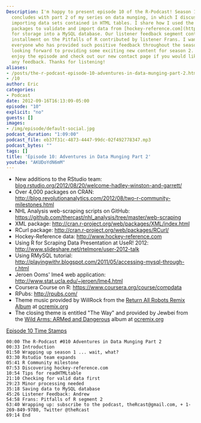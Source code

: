```yaml
---
Description: I'm happy to present episode 10 of the R-Podcast! Season 1 of the R-Podcast
  concludes with part 2 of my series on data munging, in which I discuss issues surrounding
  importing data sets contained in HTML tables. I share how I used the XML and RCurl
  packages to validate and import data from [hockey-reference.com](http://www.hockey-reference.com)
  for storage into a MySQL database. Our listener feedback segment contains another
  installment on the Pitfalls of R contributed by listener Frans. I want to thank
  everyone who has provided such positive feedback throughout the season, and I'm
  looking forward to providing some exciting new content for season 2. I hope you
  enjoy the episode and check out our new contact page if you would like to provide
  any feedback. Thanks for listening!
aliases:
- /posts/the-r-podcast-episode-10-adventures-in-data-munging-part-2.html
- /10
author: Eric
categories:
- Podcast
date: 2012-09-16T16:13:09-05:00
episode: "10"
explicit: "no"
guests: []
images:
- /img/episode/default-social.jpg
podcast_duration: "1:09:00"
podcast_file: eb37f31c-4873-4447-99dc-02f492778347.mp3
podcast_bytes: ""
tags: []
title: 'Episode 10: Adventures in Data Munging Part 2'
youtube: "AKUDoYdN6mM"
---
```


-   New additions to the RStudio team: [blog.rstudio.org/2012/08/20/welcome-hadley-winston-and-garrett/](blog.rstudio.org/2012/08/20/welcome-hadley-winston-and-garrett/)
-   Over 4,000 packages on CRAN: <http://blog.revolutionanalytics.com/2012/08/two-r-community-milestones.html>
-   NHL Analysis web-scraping scripts on GitHub: <https://github.com/thercast/nhl_analysis/tree/master/web-scraping>
-   XML package: <http://cran.r-project.org/web/packages/XML/index.html>
-   RCurl package: <http://cran.r-project.org/web/packages/RCurl/>
-   Hockey-Reference data: <http://www.hockey-reference.com>
-   Using R for Scraping Data Presentation at UseR! 2012: <http://www.slideshare.net/rtelmore/user-2012-talk>
-   Using RMySQL tutorial: <http://playingwithr.blogspot.com/2011/05/accessing-mysql-through-r.html>
-   Jeroen Ooms' lme4 web application: <http://www.stat.ucla.edu/~jeroen/lme4.html>
-   Coursera Course on R: <https://www.coursera.org/course/compdata>
-   RPubs: <http://rpubs.com/>
-   Theme music provided by WillRock from the [Return All Robots Remix Album](http://ocremix.org/events/returnallrobots/) at [ocremix.org](http://ocremix.org/)
-   The closing theme is entitled "The Way" and provided by Jewbei from the [Wild Arms: ARMed and Dangerous](http://armed.ocremix.org/) album at [ocremix.org](http://ocremix.org/)

<span style="text-decoration: underline;">Episode 10 Time Stamps</span>

    00:00 The R-Podcast #010 Adventures in Data Munging Part 2
    00:33 Introduction
    01:50 Wrapping up season 1 ... wait, what?
    03:30 Rstudio team expands
    05:41 R Community milestone
    07:53 Discovering hockey-reference.com
    10:54 Tips for readHTMLtable
    21:10 Checking for valid data first
    29:23 Minor processing needed
    35:18 Saving data to MySQL database
    45:26 Listener Feedback: Andrew
    54:58 Frans: Pitfalls of R segment 2
    63:40 Wrapping up: subscribe to the podcast, theRcast@gmail.com, + 1-269-849-9780, Twitter @theRcast
    69:14 End
